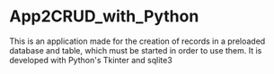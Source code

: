 # App2CRUD_with_Python
 This is an application made for the creation of records in a preloaded database and table, which must be started in order to use them. It is developed with Python's Tkinter and sqlite3
